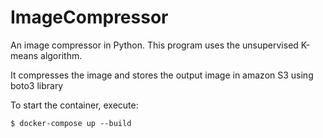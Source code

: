 # ImageCompressor
An image compressor in Python. This program uses the unsupervised K-means algorithm.

It compresses the image and stores the output image in amazon S3 using boto3 library

To start the container, execute:

```$ docker-compose up --build```